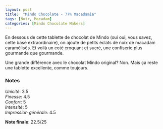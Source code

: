```yaml
---
layout: post
title:  "Mindo Chocolate - 77% Macadamia"
tags: [Noir, Macadam] 
categories: [Mindo Chocolate Makers]
---
```



En dessous de cette tablette de chocolat de Mindo (oui oui, vous savez, cette base extraordinaire), on ajoute de petits éclats de noix de macadam caramélisés. Et voilà un coté croquant et sucré, une confiserie plus gourmande que gourmande.

Une grande différence avec le chocolat Mindo original? Non. Mais ça reste une tablette excellente, comme toujours.


### Notes

_Unicité_: 3.5  
_Finesse_: 4.5  
_Confort_: 5  
_Intensité_: 5  
_Impression générale_: 4.5

**Note finale**: 22.5/25